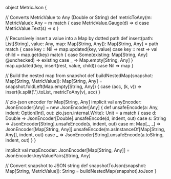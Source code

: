 object MetricJson {

  // Converts MetricValue to Any (Double or String)
  def metricToAny(m: MetricValue): Any = m match {
    case MetricValue.Gauge(d) => d
    case MetricValue.Text(s)  => s
  }

  // Recursively insert a value into a Map by dotted path
  def insert(path: List[String], value: Any, map: Map[String, Any]): Map[String, Any] =
    path match {
      case key :: Nil =>
        map.updated(key, value)
      case key :: rest =>
        val child = map.get(key) match {
          case Some(existing: Map[String, Any] @unchecked) => existing
          case _                                           => Map.empty[String, Any]
        }
        map.updated(key, insert(rest, value, child))
      case Nil => map
    }

  // Build the nested map from snapshot
  def buildNestedMap(snapshot: Map[String, MetricValue]): Map[String, Any] =
    snapshot.foldLeft(Map.empty[String, Any]) { case (acc, (k, v)) =>
      insert(k.split('.').toList, metricToAny(v), acc)
    }

  // zio-json encoder for Map[String, Any]
  implicit val anyEncoder: JsonEncoder[Any] = new JsonEncoder[Any] {
    def unsafeEncode(a: Any, indent: Option[Int], out: zio.json.internal.Write): Unit = a match {
      case d: Double    => JsonEncoder[Double].unsafeEncode(d, indent, out)
      case s: String    => JsonEncoder[String].unsafeEncode(s, indent, out)
      case m: Map[_, _] => JsonEncoder[Map[String, Any]].unsafeEncode(m.asInstanceOf[Map[String, Any]], indent, out)
      case _            => JsonEncoder[String].unsafeEncode(a.toString, indent, out)
    }
  }

  implicit val mapEncoder: JsonEncoder[Map[String, Any]] = JsonEncoder.keyValuePairs[String, Any]

  // Convert snapshot to JSON string
  def snapshotToJson(snapshot: Map[String, MetricValue]): String =
    buildNestedMap(snapshot).toJson
}
